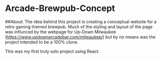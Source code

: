 # Arcade-Brewpub-Concept

##About:
The idea behind this project is creating a conceptual website for a retro gaming themed brewpub. Much of the styling and layout of the page was influnced by the webpage
for Up-Down Milwaukee (https://www.updownarcadebar.com/milwaukee/) but by no means was the project intended to be a 100% clone. 

This was my first truly solo project using React.

